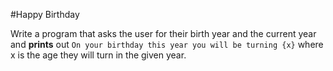 #Happy Birthday

Write a program that asks the user for their birth year and the current year and **prints** out `On your birthday this year you will be turning {x}` where x is the age they will turn in the given year.
